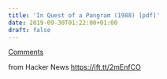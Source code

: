 ```yaml
---
title: 'In Quest of a Pangram (1988) [pdf]'
date: 2019-09-30T01:22:00+01:00
draft: false
---
```


[Comments](https://news.ycombinator.com/item?id=21106559)  
  
from Hacker News https://ift.tt/2mEnfCO